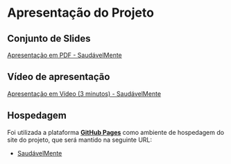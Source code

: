 # Apresentação do Projeto

## Conjunto de Slides

[Apresentação em PDF - SaudávelMente](./apresentacoes/apresentacao-saudavelmente.pdf)


## Vídeo de apresentação

[Apresentação em Vídeo (3 minutos) - SaudávelMente](./apresentacoes/video-apresentacao-saudavelmente.mp4)


## Hospedagem

Foi utilizada a plataforma [**GitHub Pages**](https://pages.github.com/) como ambiente de hospedagem do site do projeto, que será mantido na seguinte URL:

- [SaudávelMente](https://icei-puc-minas-pmv-ads.github.io/pmv-ads-2023-2-e1-proj-web-t9-saudavelmente/codigo-fonte/paginas/pagina-inicial/)
